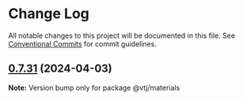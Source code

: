 # Change Log

All notable changes to this project will be documented in this file.
See [Conventional Commits](https://conventionalcommits.org) for commit guidelines.

## [0.7.31](https://gitee.com/newgateway/vtj/compare/@vtj/materials@0.7.30...@vtj/materials@0.7.31) (2024-04-03)

**Note:** Version bump only for package @vtj/materials
